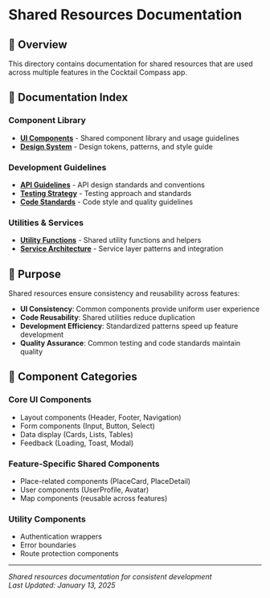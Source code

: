 # Shared Resources Documentation

## 🔗 Overview

This directory contains documentation for shared resources that are used across multiple features in the Cocktail Compass app.

## 📄 Documentation Index

### Component Library
- **[UI Components](./ui-components.md)** - Shared component library and usage guidelines
- **[Design System](./design-system.md)** - Design tokens, patterns, and style guide

### Development Guidelines
- **[API Guidelines](./api-guidelines.md)** - API design standards and conventions
- **[Testing Strategy](./testing-strategy.md)** - Testing approach and standards
- **[Code Standards](./code-standards.md)** - Code style and quality guidelines

### Utilities & Services
- **[Utility Functions](./utility-functions.md)** - Shared utility functions and helpers
- **[Service Architecture](./service-architecture.md)** - Service layer patterns and integration

## 🎯 Purpose

Shared resources ensure consistency and reusability across features:

- **UI Consistency**: Common components provide uniform user experience
- **Code Reusability**: Shared utilities reduce duplication
- **Development Efficiency**: Standardized patterns speed up feature development
- **Quality Assurance**: Common testing and code standards maintain quality

## 🧩 Component Categories

### Core UI Components
- Layout components (Header, Footer, Navigation)
- Form components (Input, Button, Select)
- Data display (Cards, Lists, Tables)
- Feedback (Loading, Toast, Modal)

### Feature-Specific Shared Components
- Place-related components (PlaceCard, PlaceDetail)
- User components (UserProfile, Avatar)
- Map components (reusable across features)

### Utility Components
- Authentication wrappers
- Error boundaries
- Route protection components

---

*Shared resources documentation for consistent development*  
*Last Updated: January 13, 2025*
